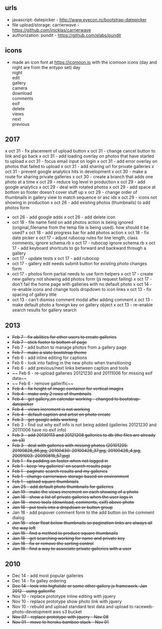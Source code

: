 urls
----
- javascript: datepicker - http://www.eyecon.ro/bootstrap-datepicker
- file upload/storage: carrierwave - https://github.com/jnicklas/carrierwave
- authorization: pundit - https://github.com/elabs/pundit

icons
-----
- made an icon font at https://icomoon.io with the icomoon icons (day and night are from the entypo set)
day <span class="icon-day"></span><br>
night <span class="icon-night"></span><br>
edit <span class="icon-edit"></span><br>
gallery <span class="icon-gallery"></span><br>
camera <span class="icon-camera"></span><br>
download <span class="icon-download"></span><br>
comments <span class="icon-comment"></span><br>
exif <span class="icon-exif"></span><br>
delete <span class="icon-bin"></span><br>
views <span class="icon-view"></span><br>
next <span class="icon-next"></span><br>
previous <span class="icon-previous"></span><br>

2017
----
x oct 31 - fix placement of upload button
x oct 31 - change cancel button to link and go back
x oct 31 - add loading overlay on photos that have started to upload
x oct 31 - focus email input on login
x oct 31 - add error overlay on photos that failed to upload
x oct 31 - add sharing url for private galleries
x oct 31 - prevent google analytics hits in development
x oct 30 - make a route for sharing private galleries
x oct 30 - create a branch that adds one photo at a time
x oct 29 - reduce log level in production
x oct 29 - add google analytics
x oct 29 - deal with rotated photos
x oct 29 - add space at bottom so footer doesn't cover stuff up
x oct 29 - change order of thumbnails in gallery view to match sequence or asc ids
x oct 29 - icons not showing in production
x oct 26 - add existing photos (thumbnails) to add photos form
- oct 26 - add google adds
x oct 26 - add delete icon
- oct 18 - file name field on add photos action is being ignored (original_filename from the temp file is being used). how should it be used?
x oct 18 - add progress bar for add photos action
x oct 18 - fix date picker
x oct 17 - adjust rubocop rules for line length, class comments, ignore schema.rb
x oct 17 - rubocop ignore schema.rb
x oct 17 - add keyboard shortcuts to go forward and backward through a gallery
- oct 17 - update tests
x oct 17 - add rubocop
- oct 17 - gallery edit needs submit button for existing photo changes form
- oct 17 - photos form partial needs to use form helpers
x oct 17 - create new gallery not showing add photos form (js request failing)
x oct 17 - don't fail the home page with galleries with no default photo
x oct 14 - re-enable icons and change tools dropdown to icon links
x oct 13 - fix spacing of gallery title
- oct 13 - can't dismiss comment modal after adding comment
x oct 13 - make default photo a foreign key on gallery object
x oct 13 - re-enable search results for gallery search

2013
----
- ~~Feb  7 - fix abilities for other users to create galleries~~
- ~~Feb  7 - stick footer to bottom of page~~
- Feb  7 - add button to manage photos from a gallery page
- ~~Feb  7 - make a slate bootstrap theme~~
- Feb  6 - add inline editing for captions
- Feb  6 - look into fading in the new photo when transitioning
- Feb  6 - add previous/next links between caption and tools
- ~~ Feb  6 - re-upload galleries 20121230 and 20111006 for missing exif data~~
- ~~ Feb  6 - remove gallerific~~
- ~~Feb  4 - fix height of image container for vertical images~~
- ~~Feb  4 - make only 2 rows of thumbnails~~
- ~~Feb  4 - get gallery_on calendar working - changed to bootstrap-datepicker~~
- ~~Feb  4 - views increment is not working~~
- ~~Feb  4 - default caption and artist on photo create~~
- ~~Feb  3 - get google adds working~~
- Feb  3 - find out why exif info is not being added (galleries 20121230 and 20111006 have no exif info)
- ~~Feb  3 - add 20130113 and 20121208 galleries to db (the files are already on s3)~~
- ~~Feb  3 - deal with galleries with missing photos (20101205: 20100828_66.jpg, 20100430: 20100426_37.jpg, 20100428_4.jpg, 20091003: 20090816_57.jpg)~~
- ~~Feb  1 - fix padding on footer when not logged in~~
- ~~Feb  1 - keep 'my galleries' on search results page~~
- ~~Feb  1 - paginate search results and my galleries~~
- ~~Feb  1 - change carrierwave storage based on environment~~
- ~~Feb  1 - upload square thumbnails~~
- ~~Jan 25 - add default photo thumbnails for galleries~~
- ~~Jan 19 - make the views increment on each showing of a photo~~
- ~~Jan 18 - show a list of private galleries when the user logs in~~
- ~~Jan 18 - move tools (download, comments, exif) above photo~~
- ~~Jan 18 - put tools into a dropdown or button group~~
- Jan 18 - add popover comment form to the add button on the comment dialog
- ~~Jan 18 - clear float below thumbnails so pagination links are always all the way left~~
- ~~Jan 18 - find a method to produce square thumbnails~~
- ~~Jan 18 - get searching working for name and private key~~
- ~~Jan 18 - fix or remove the sorting control~~
- ~~Jan 18 - find a way to associate private galleries with a user~~

2010
----
- Dec 14 - add most popular galleries
- Dec 14 - fix galley ordering
- ~~Dec 14 - look into highslide or some other gallery js framework. Jan 2012 - using gallerific~~
- Nov 10 - replace prototype inline editing with jquery
- Nov 10 - replace prototype show photo link with jquery
- Nov 10 - rebuild and upload standard test data and upload to raceweb-photo-development aws s3 bucket
- ~~Nov 07 - replace prototype with jquery - Nov 08~~
- ~~Nov 01 - move to heroku bamboo stack - Nov 01~~